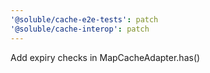 ```yaml
---
'@soluble/cache-e2e-tests': patch
'@soluble/cache-interop': patch
---
```


Add expiry checks in MapCacheAdapter.has()
